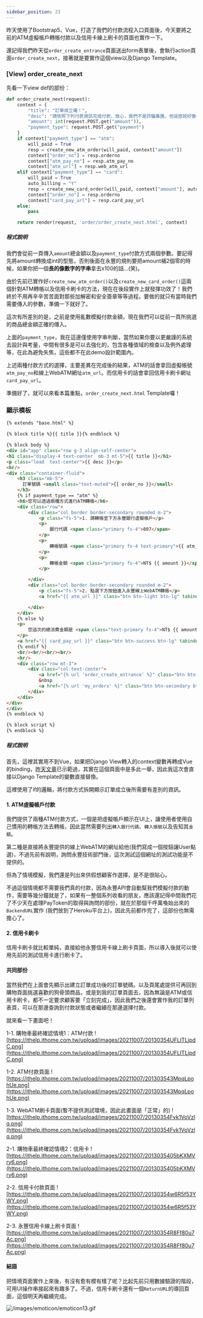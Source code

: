 ```yaml
---
sidebar_position: 23
---
```


昨天使用了Bootstrap5、Vue，打造了我們的付款流程入口頁面後，今天要將之前的ATM虛擬帳戶轉帳付款以及信用卡線上刷卡的頁面也實作一下。

還記得我們昨天從`order_create_entrance`頁面送出form表單後，會執行action頁面`order_create_next`，接著就是要實作這個view以及Django Template。

### [View] order_create_next

先看一下view def的部份：

```python
def order_create_next(request):
    context = {
        "title": "訂單成立囉！",
        "desc": "請依照下列付款資訊完成付款，放心，我們不是詐騙集團，但這麼說好像也不會讓人多放心。",
        "amount": int(request.POST.get("amount")),
        "payment_type": request.POST.get("payment")
    }
    if context["payment_type"] == "atm":
        will_paid = True
        resp = create_new_atm_order(will_paid, context["amount"])
        context["order_no"] = resp.orderno
        context["atm_pay_no"] = resp.atm_pay_no
        context["atm_url"] = resp.web_atm_url
    elif context["payment_type"] == "card":
        will_paid = True
        auto_billing = "Y"
        resp = create_new_card_order(will_paid, context["amount"], auto_billing)
        context["order_no"] = resp.orderno
        context["card_pay_url"] = resp.card_pay_url
    else:
        pass

    return render(request, 'order/order_create_next.html', context)
```

##### 程式說明

我們會從前一頁傳入`amount`總金額以及`payment_type`付款方式兩個參數。要記得先將amount轉換成int的型態，否則後面在永豐的規則要把amount補2個零的時候，如果你把一個**長的像數字的字串**拿去x100的話…(笑)。

由於先前已實作好`create_new_atm_order()`以及`create_new_card_order()`這兩個針對ATM轉帳以及信用卡刷卡的方法，現在在後段實作上就發揮功效了！我們終於不用再辛辛苦苦面對那些加解密和安全簽章等等過程。要做的就只有當時我們需要傳入的參數，準備一下就好了。

這次有所差別的是，之前是使用亂數模擬付款金額，現在我們可以從前一頁所挑選的商品總金額正確的傳入。

上面的`payment_type`，我在這邊僅使用字串判斷，當然如果你要以更嚴謹的系統去設計與考量，中間有很多是可以去強化的，包含各種值域的檢查以及例外處理等，在此為避免失焦，這些都不在此demo設計範圍內。

上述兩種付款方式的選擇，主要差異在完成後的結果，ATM的話會拿回虛擬帳號`atm_pay_no`和線上WebATM網址`atm_url`。而信用卡的話會拿回信用卡刷卡網址`card_pay_url`。

準備好了，就可以來看本篇重點，`order_create_next.html` Template囉！

### 顯示模板

```html
{% extends "base.html" %}

{% block title %}{{ title }}{% endblock %}

{% block body %}
<div id="app" class="row g-3 align-self-center">
<h1 class="display-4 text-center  mb-3 mt-5">{{ title }}</h1>
<p class="lead  text-center">{{ desc }}</p>
<hr/>
<div class="container-fluid">
    <h3 class="mb-5">
      訂單號碼 <small class="text-muted">{{ order_no }}</small>
    </h3>
    {% if payment_type == "atm" %}
    <h6>您可以透過兩種方式進行ATM轉帳</h6>
    <div class="row">
        <div class="col border border-secondary rounded m-2">
            <p class="fs-5">1. 請轉帳至下方永豐銀行虛擬帳戶</p>
            <p>
                銀行代碼 <span class="primary fs-4">807</span>
            </p>
            <p>
                轉帳號碼 <span class="primary fs-4 text-primary">{{ atm_pay_no }}</span>
            </p>
            <p>
                轉帳金額 <span class="primary fs-4">NT$ {{ amount }}</span>
            </p>

        </div>
        <div class="col border border-secondary rounded m-2">
            <p class="fs-5">2. 點選下方按鈕進入永豐線上WebATM轉帳</p>
            <a href="{{ atm_url }}" class="btn btn-light btn-lg" tabindex="-1" role="button" aria-disabled="true">跳轉至永豐線上WebATM</a>

        </div>
    </div>
    {% else %}
    <p>
        您這次的總消費金額是 <span class="text-primary fs-4">NT$ {{ amount }}</span>，請點選以下按鈕，進入信用卡刷卡頁面。
    </p>
    <a href="{{ card_pay_url }}" class="btn btn-success btn-lg" tabindex="-1" role="button" aria-disabled="true">進入永豐線上信用卡刷卡頁面</a>
    {% endif %}
    <br/><br/><br/><br/>
    <hr/>
    <div class="row mt-3">
        <div class="col text-center">
            <a href="{% url 'order_create_entrance' %}" class="btn btn-primary btn-lg" tabindex="-1" role="button" aria-disabled="true">繼續購買</a>
            &nbsp
            <a href="{% url 'my_orders' %}" class="btn btn-secondary btn-lg" tabindex="-1" role="button" aria-disabled="true">回到訂單</a>
        </div>
    </div>
</div>
</div>
{% endblock %}

{% block script %}
{% endblock %}
```

##### 程式說明

首先，這裡其實用不到Vue，如果把Django View轉入的context變數再轉成Vue的binding，[昨天文章](https://ithelp.ithome.com.tw/articles/10278404)已示範過，其實在這個頁面中是多此一舉，因此我這次會直接以Django Template的變數直接替換。

這裡使用了if的邏輯，將付款方式拆開顯示訂單成立後所需要有差別的資訊。

#### 1. ATM虛擬帳戶付款

我們提供了兩種ATM付款方式，一個是把虛擬帳戶顯示在UI上，讓使用者使用自己慣用的轉帳方法去轉帳，因此當然需要列出`轉入銀行代碼`、`轉入帳號`以及告知其`金額`。

第二種是直接將永豐提供的線上WebATM的網址給他(我們寫成一個按鈕讓User點選)，不過先前有說明，詢問永豐技術部門後，這次測試這個網址的測試功能是不提供的。

但為了情境模擬，我們還是列出來供假想顧客作選擇，是不是很貼心。

不過這個情境都不需要我們真的付款，因為永豐API會自動幫我們模擬付款的動作，需要等幾分鐘就是了，如果有一整個系列收看的朋友，應該還記得中間我們花了不少天在處理PayToken的取得與詢問的部份，就在於那個千呼萬喚始出來的`BackendURL`實作 (我們放到了Heroku平台上)，因此先前都作完了，這部份也無需擔心了。

#### 2. 信用卡刷卡

信用卡刷卡就比較單純，直接給他永豐信用卡線上刷卡頁面，所以導入後就可以使用先前的測試信用卡進行刷卡了。

#### 共同部份

當然我們在上面會先顯示出建立訂單成功後的訂單號碼。以及頁尾處提供可再回到購物頁面挑選喜歡的狗骨頭商品，或是到我的訂單頁面去，因為無論是ATM或信用卡刷卡，都不一定要求顧客要「立刻完成」，因此我們之後還會實作我的訂單列表頁，可以在那邊查詢到付款狀態或者繼續在那邊選擇付款。

就來看一下畫面吧！

1-1. 購物車最終確認情境1：ATM付款
![https://ithelp.ithome.com.tw/upload/images/20211007/20130354UFLITLjpdC.png](https://ithelp.ithome.com.tw/upload/images/20211007/20130354UFLITLjpdC.png)

1-2. ATM付款頁面
![https://ithelp.ithome.com.tw/upload/images/20211007/201303543MpqLpohUe.png](https://ithelp.ithome.com.tw/upload/images/20211007/201303543MpqLpohUe.png)

1-3. WebATM刷卡頁面(暫不提供測試環境，因此此畫面是「正常」的)
![https://ithelp.ithome.com.tw/upload/images/20211007/20130354Fvk1VoVzlq.png](https://ithelp.ithome.com.tw/upload/images/20211007/20130354Fvk1VoVzlq.png)

2-1. 購物車最終確認情境2：信用卡
![https://ithelp.ithome.com.tw/upload/images/20211007/2013035405bKXMVry6.png](https://ithelp.ithome.com.tw/upload/images/20211007/2013035405bKXMVry6.png)

2-2. 信用卡付款頁面
![https://ithelp.ithome.com.tw/upload/images/20211007/20130354w6R5f53YWY.png](https://ithelp.ithome.com.tw/upload/images/20211007/20130354w6R5f53YWY.png)

2-3. 永豐信用卡線上刷卡頁面
![https://ithelp.ithome.com.tw/upload/images/20211007/20130354R8Ff80u7Ac.png](https://ithelp.ithome.com.tw/upload/images/20211007/20130354R8Ff80u7Ac.png)

#### 結語

把情境頁面實作上來後，有沒有愈有模有樣了呢？比起先前只用數據驗證的階段，可用UI操作串接起來有趣多了。不過，信用卡刷卡還有一個`ReturnURL`的導回頁面，這個明天再繼續完成。

![/images/emoticon/emoticon13.gif](https://ithelp.ithome.com.tw/images/emoticon/emoticon13.gif)
